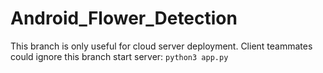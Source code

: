 # Android_Flower_Detection

This branch is only useful for cloud server deployment.
Client teammates could ignore this branch 
start server:
`python3 app.py`
